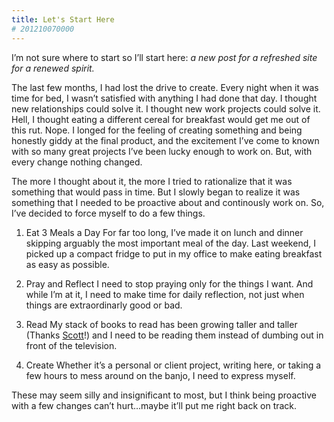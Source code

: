```yaml
---
title: Let's Start Here
# 201210070000
---
```

I’m not sure where to start so I’ll start here: _a new post for a refreshed site for a renewed spirit._

The last few months, I had lost the drive to create. Every night when it was time for bed, I wasn’t satisfied with anything I had done that day. I thought new relationships could solve it. I thought new work projects could solve it. Hell, I thought eating a different cereal for breakfast would get me out of this rut. Nope. I longed for the feeling of creating something and being honestly giddy at the final product, and the excitement I’ve come to known with so many great projects I’ve been lucky enough to work on. But, with every change nothing changed.

The more I thought about it, the more I tried to rationalize that it was something that would pass in time. But I slowly began to realize it was something that I needed to be proactive about and continously work on. So, I’ve decided to force myself to do a few things.

1. Eat 3 Meals a Day
For far too long, I’ve made it on lunch and dinner skipping arguably the most important meal of the day. Last weekend, I picked up a compact fridge to put in my office to make eating breakfast as easy as possible.

2. Pray and Reflect
I need to stop praying only for the things I want. And while I’m at it, I need to make time for daily reflection, not just when things are extraordinarly good or bad.

3. Read
My stack of books to read has been growing taller and taller (Thanks [Scott](http://twitter.com/sesoeder)!) and I need to be reading them instead of dumbing out in front of the television.

4. Create
Whether it’s a personal or client project, writing here, or taking a few hours to mess around on the banjo, I need to express myself.

These may seem silly and insignificant to most, but I think being proactive with a few changes can’t hurt…maybe it’ll put me right back on track.